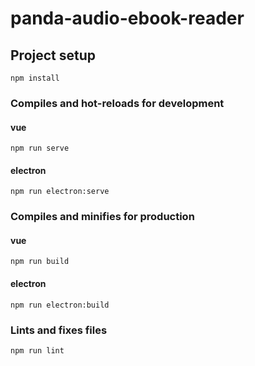 # panda-audio-ebook-reader 

## Project setup
```shell
npm install
```

### Compiles and hot-reloads for development

#### vue
```shell
npm run serve
```

#### electron
```shell
npm run electron:serve
```

### Compiles and minifies for production

#### vue
```shell
npm run build
```

#### electron
```shell
npm run electron:build
```

### Lints and fixes files
```shell
npm run lint
```
